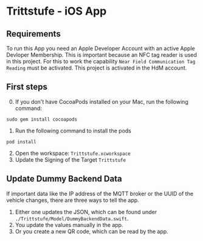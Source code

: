 # Trittstufe - iOS App

## Requirements
To run this App you need an Apple Developer Account with an active Apple Devloper Membership. This is important because an NFC tag reader is used in this project. For this to work the capability `Near Field Communication Tag Reading` must be activated. This project is activated in the HdM account.

## First steps
0. If you don't have CocoaPods installed on your Mac, run the following command:
```
sudo gem install cocoapods
```

1. Run the following command to install the pods

```
pod install
```

2. Open the workspace: `Trittstufe.xcworkspace`
3. Update the Signing of the Target `Trittstufe`

## Update Dummy Backend Data
If important data like the IP address of the MQTT broker or the UUID of the vehicle changes, there are three ways to tell the app. 
1. Either one updates the JSON, which can be found under `./Trittstufe/Model/DummyBackendData.swift`. 
2. You update the values manually in the app. 
3. Or you create a new QR code, which can be read by the app.



